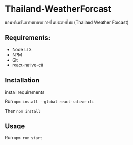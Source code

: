 # Thailand-WeatherForcast
แอพพลิเคชันการพยากรอากาศในประเทศไทย (Thailand Weather Forcast)

## Requirements:
* Node LTS
* NPM
* Git
* react-native-cli

## Installation
install requirements

Run ``npm install --global react-native-cli``

Then ```npm install ```

## Usage

Run ``npm run start``
